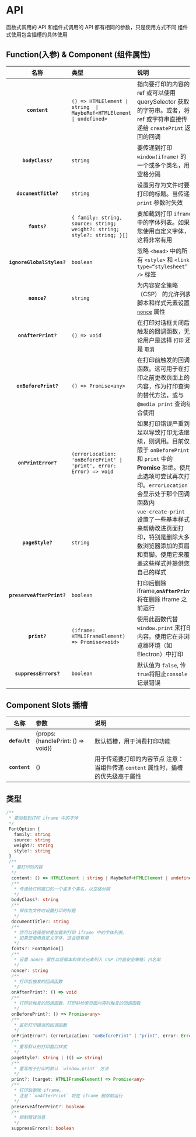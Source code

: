 
# API

函数式调用的 API 和组件式调用的 API 都有相同的参数，只是使用方式不同
组件式使用包含插槽的具体使用

## Function(入参) & Component (组件属性)

| 名称 | 类型 | 说明 |
| :-------------------: | :------- | :---------------------------------------------------------------------------------------------------------------------------------- |
| **`content`** | `() => HTMLElement \| string  \| MaybeRef<HTMLElement \| undefined>` | 指向要打印的内容的 ref 或可以使用 querySelector 获取的字符串。或者，将 ref 或字符串直接传递给 `createPrint` 返回的回调 |
| **`bodyClass?`** | `string` | 要传递到打印 `window(iframe)` 的一个或多个类名，用空格分隔 |
| **`documentTitle?`** | `string` | 设置另存为文件时要打印的标题。当传递 `print` 参数时失效 |
| **`fonts?`** | `{ family: string, source: string; weight?: string; style?: string; }[]` | 要加载到打印 `iframe` 中的字体列表。如果您使用自定义字体，这将非常有用 |
| **`ignoreGlobalStyles?`** | `boolean` | 忽略 `<head>` 中的所有 `<style>` 和 `<link type=“stylesheet” />` 标签 |
| **`nonce?`** | `string` |为内容安全策略 （CSP） 的允许列表脚本和样式元素设置 [`nonce`](https://developer.mozilla.org/zh-CN/docs/Web/HTML/Global_attributes/nonce) 属性 |
| **`onAfterPrint?`** | `() => void` | 在打印对话框关闭后触发的回调函数，无论用户是选择 `打印` 还是 `取消` |
| **`onBeforePrint?`** | `() => Promise<any>` | 在打印前触发的回调函数。这可用于在打印之前更改页面上的内容，作为打印查询的替代方法，或与 `@media print` 查询结合使用 |
| **`onPrintError?`** | `(errorLocation: 'onBeforePrint' \| 'print', error: Error) => void` | 如果打印错误严重到足以导致打印无法继续，则调用。目前仅限于 `onBeforePrint` 和 `print` 中的 **Promise** 拒绝。使用此选项可尝试再次打印。`errorLocation` 会显示处于那个回调函数内 |
| **`pageStyle?`** | `string` | `vue-create-print` 设置了一些基本样式来帮助改进页面打印，特别是删除大多数浏览器添加的页眉和页脚。使用它来覆盖这些样式并提供您自己的样式 |
| **`preserveAfterPrint?`** | `boolean` | 打印后删除 iframe,**`onAfterPrint`** 将在删除 iframe 之前运行  |
| **`print?`** | `(iframe: HTMLIFrameElement) => Promise<void>` | 使用此函数代替 `window.print` 来打印内容。使用它在非浏览器环境（如 Electron）中打印 |
| **`suppressErrors?`** | `boolean` | 默认值为 `false`, 传 `true`将阻止`console`记录错误 |

## Component Slots 插槽

| 名称 | 参数 | 说明 |
| :-------------------: | :------- | :---------------------------------------------------------------------------------------------------------------------------------- |
| **`default`** | (props:{handlePrint: () => void}) | 默认插槽，用于消费打印功能 |
| **`content`** | () | 用于传递要打印的内容节点 注意：当组件传递 `content` 属性时，插槽的优先级高于属性 |

## 类型

```ts
/**
 * 要加载到打印 iframe 中的字体
 */
 FontOption {
   family: string
   source: string
   weight?: string
   style?: string
 }
 /**
  * 要打印的内容
  */
  content: () => HTMLElement | string | MaybeRef<HTMLElement | undefined>
  /**
   * 传递给打印窗口的一个或多个类名，以空格分隔
   */
  bodyClass?: string
  /**
   * 保存为文件时设置打印的标题
   */
  documentTitle?: string
  /**
   * 您可以选择提供要加载到打印 iframe 中的字体列表。
   * 如果您使用自定义字体，这会很有用
   */
  fonts?: FontOption[]
  /**
   * 设置 nonce 属性以将脚本和样式元素列入 CSP（内容安全策略）白名单
   */
  nonce?: string
  /**
   * 打印后触发的回调函数
   */
  onAfterPrint?: () => void
  /**
   * 打印前触发的回调函数，打印前检索页面内容时触发的回调函数
   */
  onBeforePrint?: () => Promise<any>
  /**
   * 监听打印错误的回调函数
   */
  onPrintError?: (errorLocation: "onBeforePrint" | "print", error: Error) => void
  /**
   * 重写默认的打印窗口样式
   */
  pageStyle?: string | (() => string)
  /**
   * 重写用于打印的默认 `window.print` 方法
   */
  print?: (target: HTMLIFrameElement) => Promise<any>
  /**
   * 打印后删除 iframe。
   * 注意：`onAfterPrint` 将在 iframe 删除前运行
   */
  preserveAfterPrint?: boolean
  /**
   * 抑制错误消息
   */
  suppressErrors?: boolean

```
